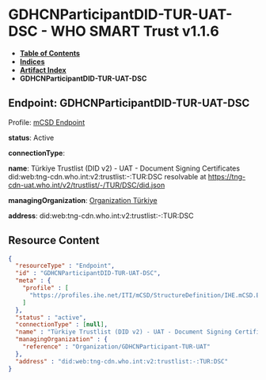 # GDHCNParticipantDID-TUR-UAT-DSC - WHO SMART Trust v1.1.6

* [**Table of Contents**](toc.md)
* [**Indices**](indices.md)
* [**Artifact Index**](artifacts.md)
* **GDHCNParticipantDID-TUR-UAT-DSC**

## Endpoint: GDHCNParticipantDID-TUR-UAT-DSC

Profile: [mCSD Endpoint](https://profiles.ihe.net/ITI/mCSD/4.0.0/StructureDefinition-IHE.mCSD.Endpoint.html)

**status**: Active

**connectionType**: 

**name**: Türkiye Trustlist (DID v2) - UAT - Document Signing Certificates did:web:tng-cdn.who.int:v2:trustlist:-:TUR:DSC resolvable at https://tng-cdn-uat.who.int/v2/trustlist/-/TUR/DSC/did.json

**managingOrganization**: [Organization Türkiye](Organization-GDHCNParticipant-TUR-UAT.md)

**address**: did:web:tng-cdn.who.int:v2:trustlist:-:TUR:DSC



## Resource Content

```json
{
  "resourceType" : "Endpoint",
  "id" : "GDHCNParticipantDID-TUR-UAT-DSC",
  "meta" : {
    "profile" : [
      "https://profiles.ihe.net/ITI/mCSD/StructureDefinition/IHE.mCSD.Endpoint"
    ]
  },
  "status" : "active",
  "connectionType" : [null],
  "name" : "Türkiye Trustlist (DID v2) - UAT - Document Signing Certificates\ndid:web:tng-cdn.who.int:v2:trustlist:-:TUR:DSC\nresolvable at https://tng-cdn-uat.who.int/v2/trustlist/-/TUR/DSC/did.json",
  "managingOrganization" : {
    "reference" : "Organization/GDHCNParticipant-TUR-UAT"
  },
  "address" : "did:web:tng-cdn.who.int:v2:trustlist:-:TUR:DSC"
}

```
